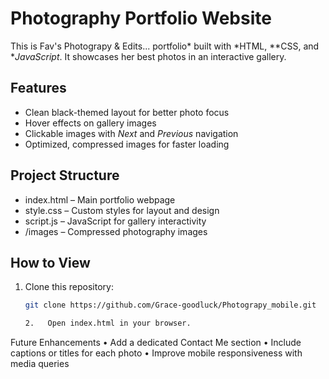 # Photography Portfolio Website

This is Fav's Photograpy & Edits... portfolio* built with *HTML, **CSS, and **JavaScript*. It showcases her best photos in an interactive gallery.

## Features
- Clean black-themed layout for better photo focus
- Hover effects on gallery images
- Clickable images with *Next* and *Previous* navigation
- Optimized, compressed images for faster loading

## Project Structure
- index.html – Main portfolio webpage
- style.css – Custom styles for layout and design
- script.js – JavaScript for gallery interactivity
- /images – Compressed photography images

## How to View
1. Clone this repository:
   ```bash
   git clone https://github.com/Grace-goodluck/Photograpy_mobile.git

   2.	Open index.html in your browser.

Future Enhancements
	•	Add a dedicated Contact Me section
	•	Include captions or titles for each photo
	•	Improve mobile responsiveness with media queries
